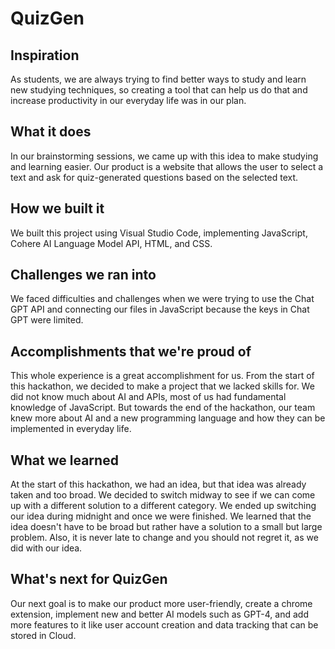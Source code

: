 # QuizGen
## Inspiration
As students, we are always trying to find better ways to study and learn new studying techniques, so creating a tool that can help us do that and increase productivity in our everyday life was in our plan.

## What it does
In our brainstorming sessions, we came up with this idea to make studying and learning easier. Our product is a website that allows the user to select a text and ask for quiz-generated questions based on the selected text.

## How we built it
We built this project using Visual Studio Code, implementing JavaScript, Cohere AI Language Model API, HTML, and CSS.

## Challenges we ran into
We faced difficulties and challenges when we were trying to use the Chat GPT API and connecting our files in JavaScript because the keys in Chat GPT were limited.

## Accomplishments that we're proud of
This whole experience is a great accomplishment for us. From the start of this hackathon, we decided to make a project that we lacked skills for. We did not know much about AI and APIs, most of us had fundamental knowledge of JavaScript. But towards the end of the hackathon, our team knew more about AI and a new programming language and how they can be implemented in everyday life.

## What we learned
At the start of this hackathon, we had an idea, but that idea was already taken and too broad. We decided to switch midway to see if we can come up with a different solution to a different category. We ended up switching our idea during midnight and once we were finished. We learned that the idea doesn't have to be broad but rather have a solution to a small but large problem. Also, it is never late to change and you should not regret it, as we did with our idea.

## What's next for QuizGen
Our next goal is to make our product more user-friendly, create a chrome extension, implement new and better AI models such as GPT-4, and add more features to it like user account creation and data tracking that can be stored in Cloud.
